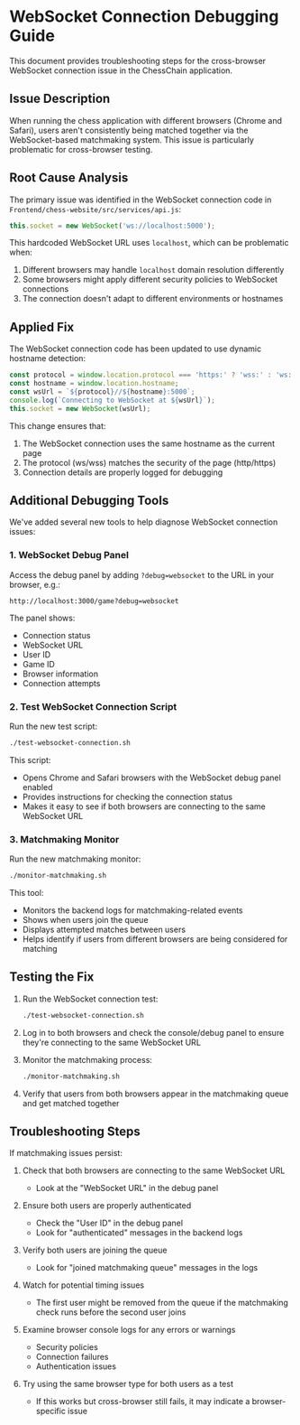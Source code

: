 # WebSocket Connection Debugging Guide

This document provides troubleshooting steps for the cross-browser WebSocket connection issue in the ChessChain application.

## Issue Description

When running the chess application with different browsers (Chrome and Safari), users aren't consistently being matched together via the WebSocket-based matchmaking system. This issue is particularly problematic for cross-browser testing.

## Root Cause Analysis

The primary issue was identified in the WebSocket connection code in `Frontend/chess-website/src/services/api.js`:

```javascript
this.socket = new WebSocket('ws://localhost:5000');
```

This hardcoded WebSocket URL uses `localhost`, which can be problematic when:
1. Different browsers may handle `localhost` domain resolution differently 
2. Some browsers might apply different security policies to WebSocket connections
3. The connection doesn't adapt to different environments or hostnames

## Applied Fix

The WebSocket connection code has been updated to use dynamic hostname detection:

```javascript
const protocol = window.location.protocol === 'https:' ? 'wss:' : 'ws:';
const hostname = window.location.hostname;
const wsUrl = `${protocol}//${hostname}:5000`;
console.log(`Connecting to WebSocket at ${wsUrl}`);
this.socket = new WebSocket(wsUrl);
```

This change ensures that:
1. The WebSocket connection uses the same hostname as the current page
2. The protocol (ws/wss) matches the security of the page (http/https)
3. Connection details are properly logged for debugging

## Additional Debugging Tools

We've added several new tools to help diagnose WebSocket connection issues:

### 1. WebSocket Debug Panel

Access the debug panel by adding `?debug=websocket` to the URL in your browser, e.g.:
```
http://localhost:3000/game?debug=websocket
```

The panel shows:
- Connection status
- WebSocket URL
- User ID
- Game ID
- Browser information
- Connection attempts

### 2. Test WebSocket Connection Script

Run the new test script:
```bash
./test-websocket-connection.sh
```

This script:
- Opens Chrome and Safari browsers with the WebSocket debug panel enabled
- Provides instructions for checking the connection status
- Makes it easy to see if both browsers are connecting to the same WebSocket URL

### 3. Matchmaking Monitor

Run the new matchmaking monitor:
```bash
./monitor-matchmaking.sh
```

This tool:
- Monitors the backend logs for matchmaking-related events
- Shows when users join the queue
- Displays attempted matches between users
- Helps identify if users from different browsers are being considered for matching

## Testing the Fix

1. Run the WebSocket connection test:
   ```bash
   ./test-websocket-connection.sh
   ```

2. Log in to both browsers and check the console/debug panel to ensure they're connecting to the same WebSocket URL

3. Monitor the matchmaking process:
   ```bash
   ./monitor-matchmaking.sh
   ```

4. Verify that users from both browsers appear in the matchmaking queue and get matched together

## Troubleshooting Steps

If matchmaking issues persist:

1. Check that both browsers are connecting to the same WebSocket URL
   - Look at the "WebSocket URL" in the debug panel

2. Ensure both users are properly authenticated
   - Check the "User ID" in the debug panel
   - Look for "authenticated" messages in the backend logs

3. Verify both users are joining the queue
   - Look for "joined matchmaking queue" messages in the logs

4. Watch for potential timing issues
   - The first user might be removed from the queue if the matchmaking check runs before the second user joins

5. Examine browser console logs for any errors or warnings
   - Security policies
   - Connection failures
   - Authentication issues

6. Try using the same browser type for both users as a test
   - If this works but cross-browser still fails, it may indicate a browser-specific issue
